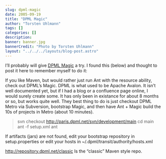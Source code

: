 ```yaml
---
slug: dpml-magic
date: 2005-09-19
title: "DPML Magic"
author: "Torsten Uhlmann"
tags: []
categories: []
description:
banner: banner.jpg
bannerCredit: "Photo by Torsten Uhlmann"
layout: "../../../layouts/blog-post.astro"
---
```


I’ll probably will give [DPML Magic](http://dpml.net/magic/latest/) a try. I found this (below) and thought to post it here to remember myself to do it:

If you like Maven, but would rather just run Ant with the resource ability, check out DPML’s Magic. DPML is what used to be Apache Avalon. It isn’t well documented yet, but if I had a blog or a confluence page online, I would surely create some. It has only been in existance for about 8 months or so, but works quite well. They best thing to do is just checkout DPML Metro via Subversion, bootstrap Magic, and then have Ant + Magic build the 10s of projects in Metro (about 10 minutes).

> svn checkout <http://paris.dpml.net/svn/development/main>
>  cd main
>  ant -f setup.xml
>  ant

If artifacts (jars) are not found, edit your bootstrap repository in setup.properties or edit your hosts in ~/.dpml/transit/authority/hosts.xml

http://repository.dpml.net/classic
Is the “classic” Maven style repo.
